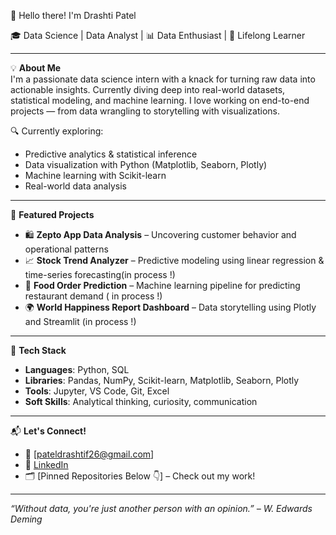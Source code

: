 👋 Hello there! I'm Drashti Patel

🎓 Data Science | Data Analyst | 📊 Data Enthusiast | 🧠 Lifelong Learner

---

💡 **About Me**  
I'm a passionate data science intern with a knack for turning raw data into actionable insights. Currently diving deep into real-world datasets, statistical modeling, and machine learning. I love working on end-to-end projects — from data wrangling to storytelling with visualizations.

🔍 Currently exploring:
- Predictive analytics & statistical inference
- Data visualization with Python (Matplotlib, Seaborn, Plotly)
- Machine learning with Scikit-learn
- Real-world data analysis 

---

📂 **Featured Projects**
- 🛍️ **Zepto App Data Analysis** – Uncovering customer behavior and operational patterns 
- 📈 **Stock Trend Analyzer** – Predictive modeling using linear regression & time-series forecasting(in process !)
- 🍕 **Food Order Prediction** – Machine learning pipeline for predicting restaurant demand ( in process !)
- 🌍 **World Happiness Report Dashboard** – Data storytelling using Plotly and Streamlit (in process !)

---

🧰 **Tech Stack**
- **Languages**: Python, SQL
- **Libraries**: Pandas, NumPy, Scikit-learn, Matplotlib, Seaborn, Plotly
- **Tools**: Jupyter, VS Code, Git, Excel
- **Soft Skills**: Analytical thinking, curiosity, communication

---

📬 **Let's Connect!**
- 📧 [pateldrashtif26@gmail.com]
- 🔗 [LinkedIn](https://www.linkedin.com/in/drashti-patel-091a43352/)
- 🗂️ [Pinned Repositories Below 👇] – Check out my work!

---

_“Without data, you're just another person with an opinion.” – W. Edwards Deming_

